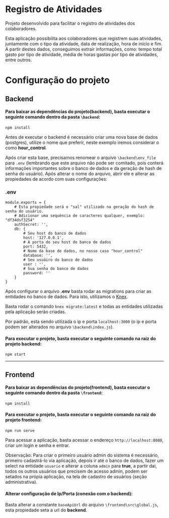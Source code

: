 # Registro de Atividades
Projeto desenvolvido para facilitar o registro de atividades dos colaboradores.

Esta aplicação possibilita aos colaboradores que registrem suas atividades, 
juntamente com o tipo da atividade, data de realização, hora de início e fim. 
A partir destes dados, conseguimos extrair informações, como: tempo total gasto por tipo de atividade, 
média de horas gastas por tipo de atividades, entre outros.

# Configuração do projeto
## Backend

#### Para baixar as dependências do projeto(backend), basta executar o seguinte comando dentro da pasta `\backend`:
`npm install`

Antes de executar o backend é necessário criar uma nova base de dados (postgres), utilize o nome que preferir, neste exemplo iremos considerar o como **hour_control**.

Após criar esta base, precisamos renomear o arquivo `\backend\env_file` para `.env` (lembrando que este arquivo não pode ser comitado, 
pois conterá informações importantes sobre o banco de dados e da geração de hash de senha do usuário).
Após alterar o nome do arquivo, abrir ele e alterar as propiedades de acordo com suas configurações:

### .env

```
module.exports = {
    # Esta propiedade será o "sal" utilizado na geração do hash de senha do usuário.
    # Adicionar uma sequência de caracteres qualquer, exemplo: "df34dsf3254"
    authSecret: '',
    db: {
        # Seu host do banco de dados
        host: '127.0.0.1',
        # A porta do seu host do banco de dados
        port: 5432,
        # Nome da base de dados, no nosso caso "hour_control"
        database: '',
        # Seu usuáiro do banco de dados
        user : '',
        # Sua senha do banco de dados
        password: ''
    }
}
```

Após configurar o arquivo **.env** basta rodar as migrations para criar as entidades no banco de dados.
Para isto, utilizamos o [Knex](https://knexjs.org/).

Basta rodar o comando `knex migrate:latest` e todas as entidades utilizadas pela aplicação serão criadas.

Por padrão, esta sendo utilizada o ip e porta `localhost:3000` (o ip e porta podem ser alterados no arquivo `\backend\index.js`).

#### Para executar o projeto, basta executar o seguinte comando na raiz do projeto backend: 
`npm start`

----------------------------------------------------------------------------------------------------------------------------------------

## Frontend

#### Para baixar as dependências do projeto(frontend), basta executar o seguinte comando dentro da pasta `\frontend`:
`npm install`
#### Para executar o projeto, basta executar o seguinte comando na raiz do projeto frontend: 
`npm run serve`

Para acessar a aplicação, basta acessar o endereço `http://localhost:8080`, criar um login e senha e entrar.

Observação: Para criar o primeiro usuário admin do sistema é necessário, primeiro cadastrá-lo via aplicação, depois ir até o banco de dados, fazer um select na entidade `usuario` e alterar a coluna `admin` para **true**, a partir dai, todos os outros usuários que precisem de acesso admin, podem ser setados na própia aplicação, na tela de cadastro de usuários (seção administrativa).

#### Alterar configuração de Ip/Porta (conexão com o backend): 
Basta alterar a constante `baseApiUrl` do arquivo `\frontend\src\global.js`, esta propiedade seta a url do **backend**.

